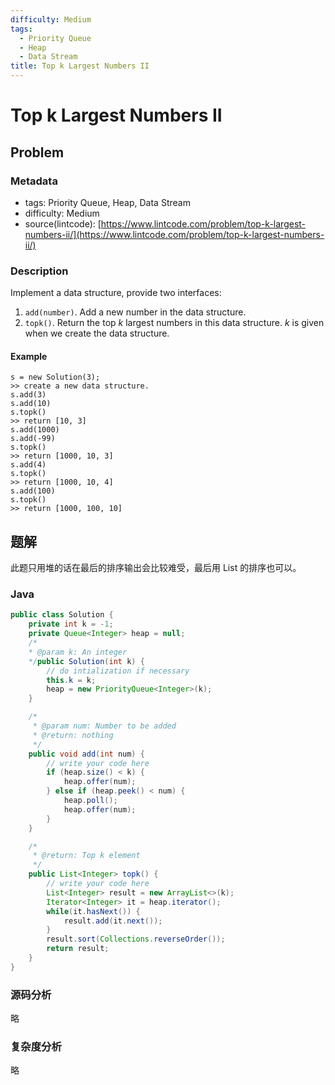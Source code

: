```yaml
---
difficulty: Medium
tags:
  - Priority Queue
  - Heap
  - Data Stream
title: Top k Largest Numbers II
---
```


# Top k Largest Numbers II

## Problem

### Metadata

* tags: Priority Queue, Heap, Data Stream
* difficulty: Medium
* source\(lintcode\): [https://www.lintcode.com/problem/top-k-largest-numbers-ii/](https://www.lintcode.com/problem/top-k-largest-numbers-ii/)

### Description

Implement a data structure, provide two interfaces:

1. `add(number)`. Add a new number in the data structure.
2. `topk()`. Return the top _k_ largest numbers in this data structure. _k_ is given when we create the data structure.

#### Example

```text
s = new Solution(3);
>> create a new data structure.
s.add(3)
s.add(10)
s.topk()
>> return [10, 3]
s.add(1000)
s.add(-99)
s.topk()
>> return [1000, 10, 3]
s.add(4)
s.topk()
>> return [1000, 10, 4]
s.add(100)
s.topk()
>> return [1000, 100, 10]
```

## 题解

此题只用堆的话在最后的排序输出会比较难受，最后用 List 的排序也可以。

### Java

```java
public class Solution {
    private int k = -1;
    private Queue<Integer> heap = null;
    /*
    * @param k: An integer
    */public Solution(int k) {
        // do intialization if necessary
        this.k = k;
        heap = new PriorityQueue<Integer>(k);
    }

    /*
     * @param num: Number to be added
     * @return: nothing
     */
    public void add(int num) {
        // write your code here
        if (heap.size() < k) {
            heap.offer(num);
        } else if (heap.peek() < num) {
            heap.poll();
            heap.offer(num);
        }
    }

    /*
     * @return: Top k element
     */
    public List<Integer> topk() {
        // write your code here
        List<Integer> result = new ArrayList<>(k);
        Iterator<Integer> it = heap.iterator();
        while(it.hasNext()) {
            result.add(it.next());
        }
        result.sort(Collections.reverseOrder());
        return result;
    }
}
```

### 源码分析

略

### 复杂度分析

略


